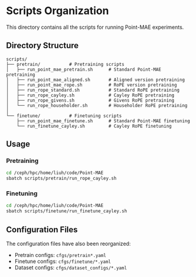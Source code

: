 # Scripts Organization

This directory contains all the scripts for running Point-MAE experiments.

## Directory Structure

```
scripts/
├── pretrain/           # Pretraining scripts
│   ├── run_point_mae_pretrain.sh      # Standard Point-MAE pretraining
│   ├── run_point_mae_aligned.sh       # Aligned version pretraining
│   ├── run_point_mae_rope.sh          # RoPE version pretraining
│   ├── run_rope_standard.sh           # Standard RoPE pretraining
│   ├── run_rope_cayley.sh             # Cayley RoPE pretraining
│   ├── run_rope_givens.sh             # Givens RoPE pretraining
│   └── run_rope_householder.sh        # Householder RoPE pretraining
│
└── finetune/           # Finetuning scripts
    ├── run_point_mae_finetune.sh      # Standard Point-MAE finetuning
    └── run_finetune_cayley.sh         # Cayley RoPE finetuning
```

## Usage

### Pretraining
```bash
cd /ceph/hpc/home/liuh/code/Point-MAE
sbatch scripts/pretrain/run_rope_cayley.sh
```

### Finetuning
```bash
cd /ceph/hpc/home/liuh/code/Point-MAE
sbatch scripts/finetune/run_finetune_cayley.sh
```

## Configuration Files

The configuration files have also been reorganized:
- Pretrain configs: `cfgs/pretrain*.yaml`
- Finetune configs: `cfgs/finetune/*.yaml`
- Dataset configs: `cfgs/dataset_configs/*.yaml`